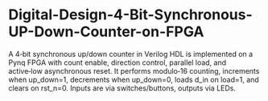 # Digital-Design-4-Bit-Synchronous-UP-Down-Counter-on-FPGA
A 4‑bit synchronous up/down counter in Verilog HDL is implemented on a Pynq FPGA with count enable, direction control, parallel load, and active‑low asynchronous reset. It performs modulo‑16 counting, increments when up_down=1, decrements when up_down=0, loads d_in on load=1, and clears on rst_n=0. Inputs are via switches/buttons, outputs via LEDs.
